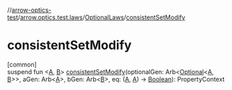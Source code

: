 //[arrow-optics-test](../../../index.md)/[arrow.optics.test.laws](../index.md)/[OptionalLaws](index.md)/[consistentSetModify](consistent-set-modify.md)

# consistentSetModify

[common]\
suspend fun &lt;[A](consistent-set-modify.md), [B](consistent-set-modify.md)&gt; [consistentSetModify](consistent-set-modify.md)(optionalGen: Arb&lt;[Optional](../../../../arrow-annotations/arrow.optics/-optional/index.md)&lt;[A](consistent-set-modify.md), [B](consistent-set-modify.md)&gt;&gt;, aGen: Arb&lt;[A](consistent-set-modify.md)&gt;, bGen: Arb&lt;[B](consistent-set-modify.md)&gt;, eq: ([A](consistent-set-modify.md), [A](consistent-set-modify.md)) -&gt; [Boolean](https://kotlinlang.org/api/latest/jvm/stdlib/kotlin/-boolean/index.html)): PropertyContext
